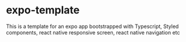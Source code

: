 # expo-template
This is a template for an expo app bootstrapped with Typescript, Styled components, react native responsive screen, react native navigation etc
